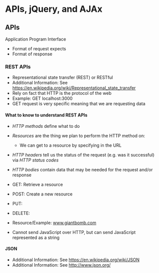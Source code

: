 # APIs, jQuery, and AJAx
## APIs
Application Program Interface
* Format of request expects
* Format of response
### REST APIs
* Representational state transfer (REST) or RESTful
* Additional Information: See https://en.wikipedia.org/wiki/Representational_state_transfer
* Rely on fact that HTTP is the protocol of the web
* Example: GET localhost:3000
* GET request is very specific meaning that we are requesting data
#### What to know to understand REST APIs
* *HTTP methods* define what to do
* *Resources* are the thing we plan to perform the HTTP method on:
  - We can get to a resource by specifying in the URL
* *HTTP headers* tell us the status of the request (e.g. was it successful) via *HTTP status codes*
* *HTTP bodies* contain data that may be needed for the request and/or response

* GET: Retrieve a resource
* POST: Create a new resource
* PUT:
* DELETE:

* Resource/Example: www.giantbomb.com

* Cannot send JavaScript over HTTP, but can send JavaScript represented as a string

#### JSON
* Additional Information: See https://en.wikipedia.org/wiki/JSON
* Additional Information: See http://www.json.org/
